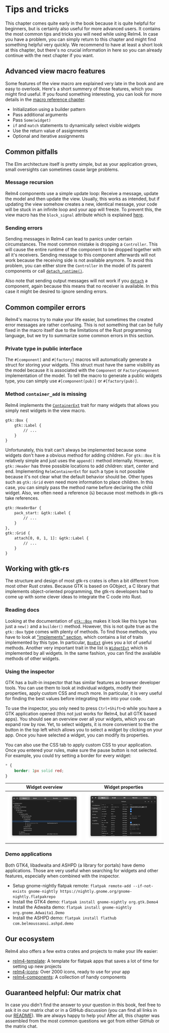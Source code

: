 # Tips and tricks

This chapter comes quite early in the book because it is quite helpful for beginners, but is certainly also useful for more advanced users.
It  contains the most common tips and tricks you will need while using Relm4.
In case you have a problem, you can simply return to this chapter and might find something helpful very quickly.
We recommend to have at least a short look at this chapter, but there's no crucial information in here so you can already continue with the next chapter if you want.

## Advanced view macro features

Some features of the view macro are explained very late in the book and are easy to overlook.
Here's a short summery of those features, which you might find useful.
If you found something interesting, you can look for more details in the [macro reference chapter](./component_macro/reference.html).

+ Initialization using a builder pattern
+ Pass additional arguments
+ Pass `Some(widget)`
+ `if` and `match` statements to dynamically select visible widgets
+ Use the return value of assignments
+ Optional and iterative assignments

## Common pitfalls

The Elm architecture itself is pretty simple, but as your application grows, small oversights can sometimes cause large problems.

### Message recursion

Relm4 components use a simple update loop: Receive a message, update the model and then update the view.
Usually, this works as intended, but if updating the view somehow creates a new, identical message, your code will be stuck in an infinite loop and your app will freeze.
To prevent this, the view macro has the `block_signal` attribute which is explained [here](/component_macro/reference.html#blocking-signals-temporarily).

### Sending errors

Sending messages in Relm4 can lead to panics under certain circumstances.
The most common mistake is dropping a `Controller`.
This will cause the entire runtime of the component to be dropped together with all it's receivers.
Sending message to this component afterwards will not work because the receiving side is not available anymore.
To avoid this problem, you can either store the `Controller` in the model of its parent components or call [`detach_runtime()`](https://docs.rs/relm4/latest/relm4/component/struct.Controller.html#method.detach_runtime).

Also note that sending output messages will not work if you [`detach`](https://docs.rs/relm4/latest/relm4/component/struct.Connector.html#method.detach) a component, again because this means that no receiver is available.
In this case it might be desired to ignore sending errors.

## Common compiler errors

Relm4's macros try to make your life easier, but sometimes the created error messages are rather confusing.
This is not something that can be fully fixed in the macro itself due to the limitations of the Rust programming language, but we try to summarize some common errors in this section.

### Private type in public interface

The `#[component]` and `#[factory]` macros will automatically generate a struct for storing your widgets.
This struct must have the same visibility as the model because it is associated with the `Component` or `FactoryComponent` implementation of the model.
To tell the macro to generate a public widgets type, you can simply use `#[component(pub)]` or `#[factory(pub)]`.

### Method `container_add` is missing

Relm4 implements the [`ContainerExt`](https://docs.rs/relm4/latest/relm4/trait.RelmContainerExt.html#tymethod.container_add) trait for many widgets that allows you simply nest widgets in the view macro.

```rust,ignore
gtk::Box {
    gtk::Label {
        // ...
    }
}
```

Unfortunately, this trait can't always be implemented because some widgets don't have a obvious method for adding children.
For `gtk::Box` it is relatively simple and just uses the `append()` method internally.
However, `gtk::Header` has three possible locations to add children: start, center and end.
Implementing `RelmContainerExt` for such a type is not possible because it's not clear what the default behavior should be.
Other types such as `gtk::Grid` even need more information to place children.
In this case, you can simply pass the method name before declaring the child widget.
Also, we often need a reference (`&`) because most methods in gtk-rs take references.

```rust,ignore
gtk::HeaderBar {
    pack_start: &gtk::Label {
        // ...
    }
},
gtk::Grid {
    attach[0, 0, 1, 1]: &gtk::Label {
        // ...
    }
}
```

## Working with gtk-rs

The structure and design of most gtk-rs crates is often a bit different from most other Rust crates.
Because GTK is based on GObject, a C library that implements object-oriented programming, the gtk-rs developers had to come up with some clever ideas to integrate the C code into Rust.

### Reading docs

Looking at the documentation of [`gtk::Box`](https://gtk-rs.org/gtk4-rs/git/docs/gtk4/struct.Box.html) makes it look like this type has just a `new()` and a `builder()` method.
However, this is not quite true as the `gtk::Box` type comes with plenty of methods.
To find those methods, you have to look at ["implements" section](https://gtk-rs.org/gtk4-rs/git/docs/gtk4/struct.Box.html#implements), which contains a list of traits implemented by this type.
In particular, [`BoxExt`](https://gtk-rs.org/gtk4-rs/git/docs/gtk4/prelude/trait.BoxExt.html) gives you a lot of useful methods.
Another very important trait in the list is [`WidgetExt`](https://gtk-rs.org/gtk4-rs/git/docs/gtk4/prelude/trait.WidgetExt.html) which is implemented by all widgets.
In the same fashion, you can find the available methods of other widgets.

### Using the inspector

GTK has a built-in inspector that has similar features as browser developer tools.
You can use them to look at individual widgets, modify their properties, apply custom CSS and much more.
In particular, it is very useful for finding the best values before integrating them into your code.

To use the inspector, you only need to press `Ctrl+Shift+D` while you have a GTK application opened (this not just works for Relm4, but all GTK based apps).
You should see an overview over all your widgets, which you can expand row by row.
Yet, to select widgets, it is more convenient to the the button in the top left which allows you to select a widget by clicking on your app.
Once you have selected a widget, you can modify its properties.

You can also use the CSS tab to apply custom CSS to your application.
Once you entered your rules, make sure the pause button is not selected.
For example, you could try setting a border for every widget:

```css
* {
    border: 1px solid red;
}
```

| Widget overview | Widget properties |
| --- | --- |
| ![Widget overview](img/inspector1.png) | ![Widget properties](img/inspector2.png) |

### Demo applications

Both GTK4, libadwaita and ASHPD (a library for portals) have demo applications.
Those are very useful when searching for widgets and other features, especially when combined with the inspector.

+ Setup gnome-nightly flatpak remote: `flatpak remote-add --if-not-exists gnome-nightly https://nightly.gnome.org/gnome-nightly.flatpakrepo`
+ Install the GTK4 demo: `flatpak install gnome-nightly org.gtk.Demo4`
+ Install the Adwaita demo: `flatpak install gnome-nightly org.gnome.Adwaita1.Demo`
+ Install the ASHPD demo: `flatpak install flathub com.belmoussaoui.ashpd.demo`

## Our ecosystem

Relm4 also offers a few extra crates and projects to make your life easier:

+ [relm4-template](https://github.com/Relm4/relm4-template): A template for flatpak apps that saves a lot of time for setting up new projects
+ [relm4-icons](https://github.com/Relm4/icons): Over 2000 icons, ready to use for your app
+ [relm4-components](https://docs.rs/relm4-components/latest/relm4_components/): A collection of handy components

## Guaranteed helpful: Our matrix chat

In case you didn't find the answer to your question in this book, feel free to ask it in our matrix chat or in a GitHub discussion (you can find all links in our [README](https://github.com/Relm4/Relm4#readme)).
We are always happy to help you!
After all, this chapter was assembled from the most common questions we got from either GitHub or the matrix chat.